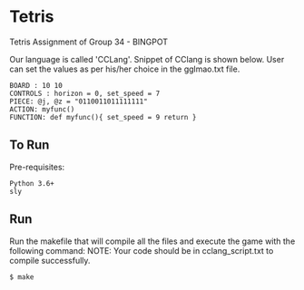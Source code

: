# Tetris

Tetris Assignment of Group 34 - BINGPOT

Our language is called 'CCLang'. Snippet of CClang is shown below. User can set the values as per his/her choice in the gglmao.txt file.

```
BOARD : 10 10
CONTROLS : horizon = 0, set_speed = 7
PIECE: @j, @z = "0110011011111111"
ACTION: myfunc()
FUNCTION: def myfunc(){ set_speed = 9 return }
```

## To Run

Pre-requisites:

````
Python 3.6+
sly
````

## Run
Run the makefile that will compile all the files and execute the game with the following command:
NOTE: Your code should be in cclang_script.txt to compile successfully.
````
$ make
````


